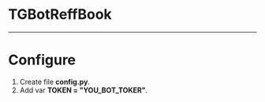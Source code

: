 # TGBotReffBook
***

Configure
=====================
1. Create file **config.py**.
2. Add var **TOKEN = "YOU_BOT_TOKER"**.